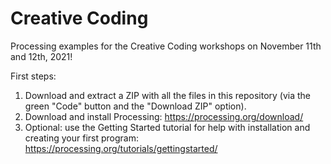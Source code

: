 # Creative Coding

Processing examples for the Creative Coding workshops on November 11th and 12th, 2021!

First steps:
1. Download and extract a ZIP with all the files in this repository (via the green "Code" button and the "Download ZIP" option).
2. Download and install Processing: https://processing.org/download/
3. Optional: use the Getting Started tutorial for help with installation and creating your first program: https://processing.org/tutorials/gettingstarted/
